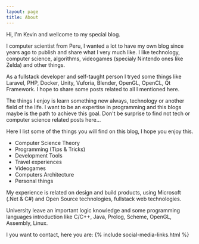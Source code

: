 ```yaml
---
layout: page
title: About
---
```


Hi, I'm Kevin and wellcome to my special blog.

I computer scientist from Peru, I wanted a lot to have my own blog since years ago to publish and share what I very much like. I like technology, computer science, algorithms, videogames (specialy Nintendo ones like Zelda) and other things.

As a fullstack developer and self-taught person I tryed some things like Laravel, PHP, Docker, Unity, Vuforia, Blender, OpenGL, OpenCL, Qt Framework. I hope to share some posts related to all I mentioned here.

The things I enjoy is learn something new always, technology or another field of the life. I want to be an expertise in programming and this blogs maybe is the path to achieve this goal. Don't be surprise to find not tech or computer science related posts here...

Here I list some of the things you will find on this blog, I hope you enjoy this.

- Computer Science Theory
- Programming (Tips & Tricks)
- Development Tools
- Travel experiences
- Videogames
- Computers Architecture
- Personal things

My experience is related on design and build products, using Microsoft (.Net & C#) and Open Source technologies, fullstack web technologies. 

University leave an important logic knowledge and some programming languages introduction like C/C++, Java, Prolog, Scheme, OpenGL, Assembly, Linux.

I you want to contact, here you are:
{% include social-media-links.html %}
